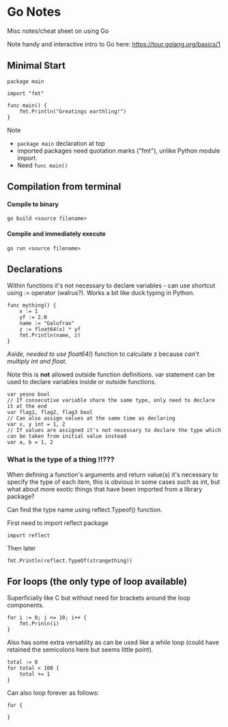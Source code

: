 # Go Notes
Misc notes/cheat sheet on using Go

Note handy and interactive intro to Go here:
https://tour.golang.org/basics/1

## Minimal Start

```
package main

import "fmt"

func main() {
	fmt.Println("Greatings earthling!")
}
```

Note
   
- `package main` declaration at top   
- imported packages need quotation marks ("fmt"), unlike Python module import.
- Need `func main()`

## Compilation from terminal

#### Compile to binary
`go build <source filename>`

#### Compile and immediately execute 
`go run <source filename>`

## Declarations
Within functions it's not necessary to declare variables - can use shortcut 
using := operator (walrus?). Works a bit like duck typing in Python. 

```
func mything() {
	x := 1
	yf := 2.0
	name := "Galufrax"
    z := float64(x) * yf
    fmt.Println(name, z)
}
```
*Aside, needed to use float64(*) function to calculate z because
*can't multiply int and float.*

Note this is **not** allowed outside function
definitions. var statement can be used to declare variables inside or outside functions.

```
var yesno bool
// If consecutive variable share the same type, only need to declare it at the end
var flag1, flag2, flag3 bool
// Can also assign values at the same time as declaring
var x, y int = 1, 2
// If values are assigned it's not necessary to declare the type which can be taken from initial value instead
var a, b = 1, 2
``` 

### What is the type of a thing !!???
When defining a function's arguments and return value(s) it's necessary
to specify the type of each item, this is obvious in some cases such as int,
but what about more exotic things that have been imported from a library package?    

Can find the type name using reflect.Typeof() function.

First need to import reflect package

`import reflect`

Then later

`fmt.Println(reflect.TypeOf(strangething))`




## For loops (the only type of loop available)
Superficially like C but without need for brackets around the loop components.

```
for i := 0; i <= 10; i++ {
	fmt.Prinln(i)
}
```

Also has some extra versatility as can be used like a while loop (could have retained the semicolons here but seems little point).

```
total := 0
for total < 100 {
	total += 1
}

```

Can also loop forever as follows:

```
for {

}
```

